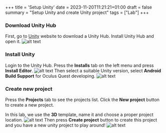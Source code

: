 +++
title = 'Setup Unity'
date = 2023-11-20T11:21:21+01:00
draft = false
summary = "Setup Unity and create Unity project"
tags = ["Lab"]
+++

### Download Unity Hub 
First, go to [Unity](https://unity.com/) website to download a Unity Hub. Install Unity Hub and open it.
![alt text](unity.png)

### Install Unity
Login to the Unity Hub. Press the **Installs** tab on the left menu and press **Install Editor**.
![alt text](install_unity.png)
Then select a suitable Unity version, select **Android Build Support** for Oculus Quest developing.
![alt text](install_unity_1.png)

### Create new project
Press the **Projects** tab to see the projects list. Click the **New project** button to create a new project.

In this lab, we use the **3D** template, name it and choose a proper project location.
![alt text](new_project.png)
Then press **Create project** button to create this project and you have a new unity project to play around!
![alt text](editor.png)

